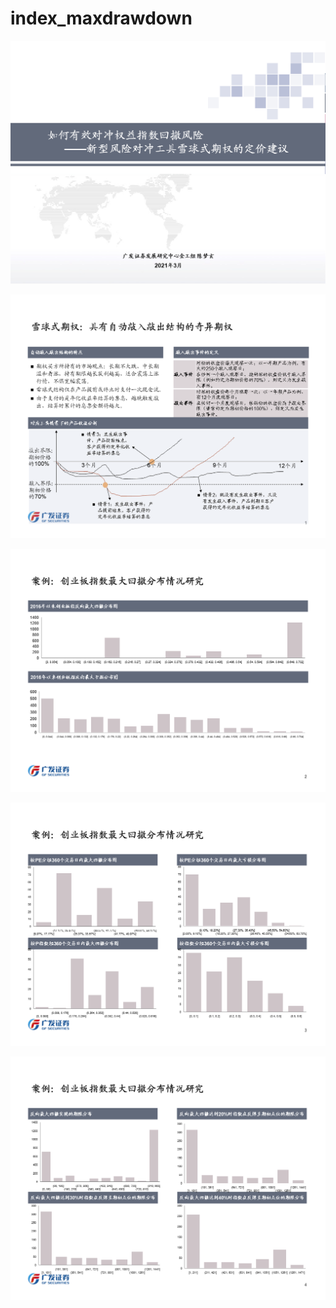 # index_maxdrawdown

![](https://github.com/JennyCCDD/index_maxdrawdown/blob/master/%E8%AF%BE%E9%A2%986%20%E5%88%9B%E4%B8%9A%E6%9D%BF%E6%8C%87%E6%95%B0%E5%9B%9E%E6%92%A4%E7%A0%94%E7%A9%B6%20.png)

![](https://github.com/JennyCCDD/index_maxdrawdown/blob/master/%E8%AF%BE%E9%A2%986%20%E5%88%9B%E4%B8%9A%E6%9D%BF%E6%8C%87%E6%95%B0%E5%9B%9E%E6%92%A4%E7%A0%94%E7%A9%B6%202.png)

![](https://github.com/JennyCCDD/index_maxdrawdown/blob/master/%E8%AF%BE%E9%A2%986%20%E5%88%9B%E4%B8%9A%E6%9D%BF%E6%8C%87%E6%95%B0%E5%9B%9E%E6%92%A4%E7%A0%94%E7%A9%B63%20.png)

![](https://github.com/JennyCCDD/index_maxdrawdown/blob/master/%E8%AF%BE%E9%A2%986%20%E5%88%9B%E4%B8%9A%E6%9D%BF%E6%8C%87%E6%95%B0%E5%9B%9E%E6%92%A4%E7%A0%94%E7%A9%B64%20.png)

![](https://github.com/JennyCCDD/index_maxdrawdown/blob/master/%E8%AF%BE%E9%A2%986%20%E5%88%9B%E4%B8%9A%E6%9D%BF%E6%8C%87%E6%95%B0%E5%9B%9E%E6%92%A4%E7%A0%94%E7%A9%B65%20.png)

![]()
